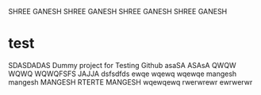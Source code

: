 SHREE GANESH SHREE GANESH
SHREE GANESH SHREE GANESH
# test
SDASDADAS
Dummy project for Testing Github
asaSA
ASAsA
QWQW
WQWQ
WQWQFSFS
JAJJA
dsfsdfds
ewqe
wqewq
wqewqe
mangesh
mangesh
MANGESH
RTERTE
MANGESH
wqewqewq
rwerwrewr
ewrwerwr
